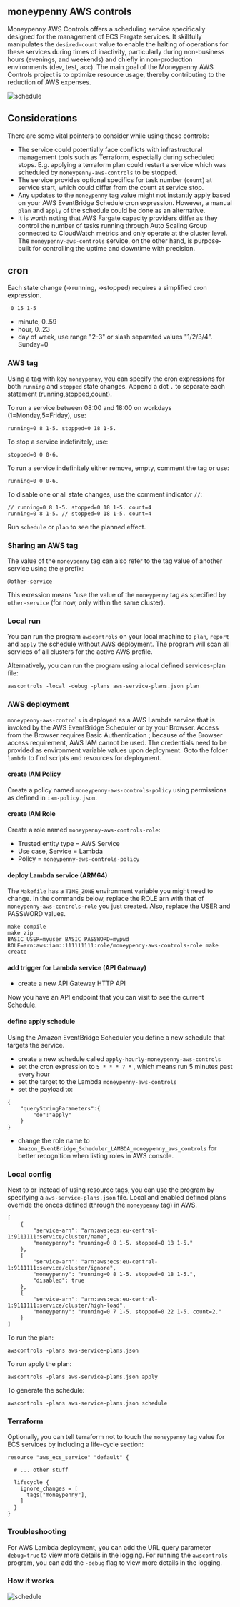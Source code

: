 ## moneypenny AWS controls

Moneypenny AWS Controls offers a scheduling service specifically designed for the management of ECS Fargate services. It skillfully manipulates the `desired-count` value to enable the halting of operations for these services during times of inactivity, particularly during non-business hours (evenings, and weekends) and chiefly in non-production environments (dev, test, acc). The main goal of the Moneypenny AWS Controls project is to optimize resource usage, thereby contributing to the reduction of AWS expenses.

![schedule](doc/schedule.png)


## Considerations

There are some vital pointers to consider while using these controls:
* The service could potentially face conflicts with infrastructural management tools such as Terraform, especially during scheduled stops. E.g. applying a terraform plan could restart a service which was scheduled by `moneypenny-aws-controls` to be stopped.
* The service provides optional specifics for task number (`count`) at service start, which could differ from the count at service stop.
* Any updates to the `moneypenny` tag value might not instantly apply based on your AWS EventBridge Schedule cron expression. However, a manual `plan` and `apply` of the schedule could be done as an alternative.
* It is worth noting that AWS Fargate capacity providers differ as they control the number of tasks running through Auto Scaling Group connected to CloudWatch metrics and only operate at the cluster level. The `moneypenny-aws-controls` service, on the other hand, is purpose-built for controlling the uptime and downtime with precision.


## cron

Each state change (->running, ->stopped) requires a simplified cron expression.
```
 0 15 1-5
 ```

 - minute, 0..59
 - hour, 0..23
 - day of week, use range "2-3" or slash separated values "1/2/3/4". Sunday=0

### AWS tag

Using a tag with key `moneypenny`, you can specify the cron expressions for both `running` and `stopped` state changes.
Append a dot `.` to separate each statement (running,stopped,count).

To run a service between 08:00 and 18:00 on workdays (1=Monday,5=Friday), use:
```
running=0 8 1-5. stopped=0 18 1-5.
```

To stop a service indefinitely, use:
```
stopped=0 0 0-6.
```

To run a service indefinitely either remove, empty, comment the tag or use:
```
running=0 0 0-6.
```

To disable one or all state changes, use the comment indicator `//`:
```
// running=0 8 1-5. stopped=0 18 1-5. count=4
running=0 8 1-5. // stopped=0 18 1-5. count=4
```

Run `schedule` or `plan` to see the planned effect.

### Sharing an AWS tag

The value of the `moneypenny` tag can also refer to the tag value of another service using the `@` prefix:
```
@other-service
```
This exression means "use the value of the `moneypenny` tag as specified by `other-service` (for now, only within the same cluster).

### Local run

You can run the program `awscontrols` on your local machine to `plan`, `report` and `apply` the schedule without AWS deployment.
The program will scan all services of all clusters for the active AWS profile.

Alternatively, you can run the program using a local defined services-plan file:
```
awscontrols -local -debug -plans aws-service-plans.json plan
```

### AWS deployment

`moneypenny-aws-controls` is deployed as a AWS Lambda service that is invoked by the AWS EventBridge Scheduler or by your Browser.
Access from the Browser requires Basic Authentication ; because of the Browser access requirement, AWS IAM cannot be used.
The credentials need to be provided as environment variable values upon deployment.
Goto the folder `lambda` to find scripts and resources for deployment.

#### create IAM Policy

Create a policy named `moneypenny-aws-controls-policy` using permissions as defined in `iam-policy.json`.

#### create IAM Role

Create a role named `moneypenny-aws-controls-role`:

- Trusted entity type = AWS Service
- Use case, Service = Lambda
- Policy = `moneypenny-aws-controls-policy`

#### deploy Lambda service (ARM64)

The `Makefile` has a `TIME_ZONE` environment variable you might need to change.
In the commands below, replace the ROLE arn with that of `moneypenny-aws-controls-role` you just created.
Also, replace the USER and PASSWORD values.

```
make compile 
make zip
BASIC_USER=myuser BASIC_PASSWORD=mypwd ROLE=arn:aws:iam::111111111:role/moneypenny-aws-controls-role make create
```

#### add trigger for Lambda service (API Gateway)

- create a new API Gateway HTTP API

Now you have an API endpoint that you can visit to see the current Schedule.

#### define apply schedule

Using the Amazon EventBridge Scheduler you define a new schedule that targets the service.

- create a new schedule called `apply-hourly-moneypenny-aws-controls`
- set the cron expression to `5 * * * ? *` , which means run 5 minutes past every hour
- set the target to the Lambda `moneypenny-aws-controls`
- set the payload to:
```
{
    "queryStringParameters":{
        "do":"apply"
    }
}
```
- change the role name to `Amazon_EventBridge_Scheduler_LAMBDA_moneypenny_aws_controls` for better recognition when listing roles in AWS console.

### Local config

Next to or instead of using resource tags, you can use the program by specifying a `aws-service-plans.json` file. 
Local and enabled defined plans override the onces defined (through the `moneypenny` tag) in AWS.

```
[
    { 
        "service-arn": "arn:aws:ecs:eu-central-1:9111111:service/cluster/name",
        "moneypenny": "running=0 8 1-5. stopped=0 18 1-5."
    },
    { 
        "service-arn": "arn:aws:ecs:eu-central-1:9111111:service/cluster/ignore",
        "moneypenny": "running=0 8 1-5. stopped=0 18 1-5.",
        "disabled": true
    },
    { 
        "service-arn": "arn:aws:ecs:eu-central-1:9111111:service/cluster/high-load",
        "moneypenny": "running=0 7 1-5. stopped=0 22 1-5. count=2."
    }
]
```
To run the plan:
```
awscontrols -plans aws-service-plans.json
```
To run apply the plan:
```
awscontrols -plans aws-service-plans.json apply
```
To generate the schedule:
```
awscontrols -plans aws-service-plans.json schedule
```

### Terraform

Optionally, you can tell terraform not to touch the `moneypenny` tag value for ECS services by including a life-cycle section:
```
resource "aws_ecs_service" "default" {

  # ... other stuff

  lifecycle { 
    ignore_changes = [
      tags["moneypenny"],
    ]
  }
}
```

### Troubleshooting

For AWS Lambda deployment, you can add the URL query parameter `debug=true` to view more details in the logging.
For running the `awscontrols` program, you can add the `-debug` flag to view more details in the logging.

### How it works

![schedule](doc/howitworks.png)